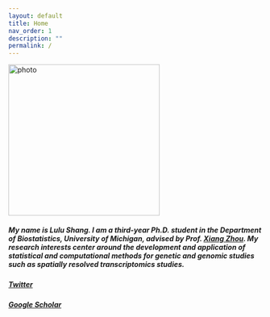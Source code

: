 ```yaml
---
layout: default
title: Home
nav_order: 1
description: ""
permalink: /
---
```



<img align="top" src="/images/lulu.jpeg" alt="photo" width="300"/> 



##### My name is Lulu Shang. I am a third-year Ph.D. student in the Department of Biostatistics, University of Michigan, advised by Prof. [Xiang Zhou](http://xzlab.org). My research interests center around the development and application of statistical and computational methods for genetic and genomic studies such as spatially resolved transcriptomics studies. 


##### [Twitter](https://twitter.com/shang_lulu)
##### [Google Scholar](https://scholar.google.com/citations?user=tkt5ZOYAAAAJ&hl=zh-CN&authuser=1)

